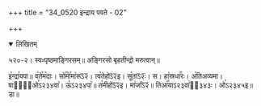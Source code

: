 +++
title = "34_0520 इन्द्राय पवते - 02"

+++
<details open><summary>लिखितम्</summary>

५२०-२। स्वᳲपृष्ठमाङ्गिरसम्॥ अङ्गिरसो बृहतीन्द्रो मरुत्वान्॥

इ꣥न्द्रा꣯यपा॥ व꣢ते꣯म꣡दाः। सो꣢꣯मो꣯मा꣡रूऽ᳒२᳒। त्व꣡तेहोऽ᳒२᳒इ। सू꣡ताऽ᳒२ः᳒। स। हा꣡स्रधा꣢꣯रः। अ꣡तिअव्यमा। षाता꣢᳐ओ꣣ऽ२३४वा꣥। ऊ꣣ऽ२३४पा꣥॥ त꣡मीहोऽ᳒२᳒इ। मा꣡र्जाऽ᳒२᳒॥ तिआ꣡꣯याऽ२३वा꣢ऽ᳐३४३ः। ओ꣡ऽ२३४५इ॥ डा॥
</details>